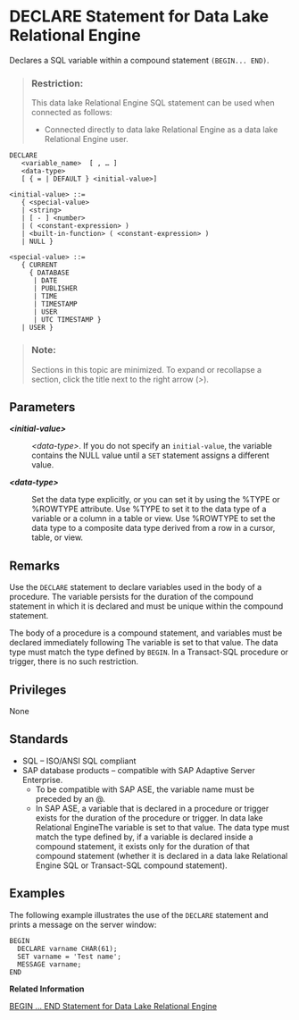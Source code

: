 <!-- loioa61a929684f210159132aa8321341448 -->

# DECLARE Statement for Data Lake Relational Engine

Declares a SQL variable within a compound statement `(BEGIN... END)`.



> ### Restriction:  
> This data lake Relational Engine SQL statement can be used when connected as follows:
> 
> -   Connected directly to data lake Relational Engine as a data lake Relational Engine user.



```
DECLARE 
   <variable_name>  [ , … ] 
   <data-type> 
   [ { = | DEFAULT } <initial-value>]
```

```
<initial-value> ::=
   { <special-value> 
   | <string> 
   | [ - ] <number> 
   | ( <constant-expression> ) 
   | <built-in-function> ( <constant-expression> ) 
   | NULL }
```

```
<special-value> ::=
   { CURRENT 
     { DATABASE 
      | DATE 
      | PUBLISHER 
      | TIME 
      | TIMESTAMP 
      | USER 
      | UTC TIMESTAMP } 
   | USER }
```



> ### Note:  
> Sections in this topic are minimized. To expand or recollapse a section, click the title next to the right arrow \(*\>*\).



<a name="loioa61a929684f210159132aa8321341448__IQ_Parameters"/>

## Parameters


<dl>
<dt><b>

*<initial-value\>*

</b></dt>
<dd>

*<data-type\>*. If you do not specify an `initial-value`, the variable contains the NULL value until a `SET` statement assigns a different value.



</dd><dt><b>

*<data-type\>*

</b></dt>
<dd>

Set the data type explicitly, or you can set it by using the %TYPE or %ROWTYPE attribute. Use %TYPE to set it to the data type of a variable or a column in a table or view. Use %ROWTYPE to set the data type to a composite data type derived from a row in a cursor, table, or view.



</dd>
</dl>



<a name="loioa61a929684f210159132aa8321341448__IQ_Usage"/>

## Remarks

Use the `DECLARE` statement to declare variables used in the body of a procedure. The variable persists for the duration of the compound statement in which it is declared and must be unique within the compound statement.

The body of a procedure is a compound statement, and variables must be declared immediately following The variable is set to that value. The data type must match the type defined by `BEGIN`. In a Transact-SQL procedure or trigger, there is no such restriction.



<a name="loioa61a929684f210159132aa8321341448__IQ_Permissions"/>

## Privileges

None



<a name="loioa61a929684f210159132aa8321341448__IQ_Standards"/>

## Standards

-   SQL – ISO/ANSI SQL compliant
-   SAP database products – compatible with SAP Adaptive Server Enterprise.
    -   To be compatible with SAP ASE, the variable name must be preceded by an @.
    -   In SAP ASE, a variable that is declared in a procedure or trigger exists for the duration of the procedure or trigger. In data lake Relational EngineThe variable is set to that value. The data type must match the type defined by, if a variable is declared inside a compound statement, it exists only for the duration of that compound statement \(whether it is declared in a data lake Relational Engine SQL or Transact-SQL compound statement\).




<a name="loioa61a929684f210159132aa8321341448__IQ_Examples"/>

## Examples

The following example illustrates the use of the `DECLARE` statement and prints a message on the server window:

```
BEGIN
  DECLARE varname CHAR(61);
  SET varname = 'Test name';
  MESSAGE varname;
END
```

**Related Information**  


[BEGIN … END Statement for Data Lake Relational Engine](begin-end-statement-for-data-lake-relational-engine-a6142de.md "Groups SQL statements together.")

